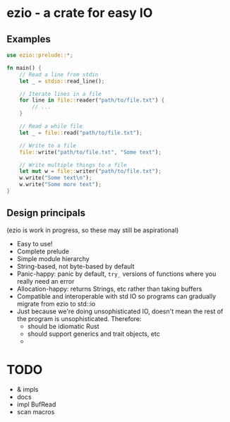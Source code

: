 # ezio - a crate for easy IO

## Examples

```rust
use ezio::prelude::*;

fn main() {
    // Read a line from stdin
    let _ = stdio::read_line();

    // Iterate lines in a file
    for line in file::reader("path/to/file.txt") {
        // ...
    }

    // Read a while file
    let _ = file::read("path/to/file.txt");

    // Write to a file
    file::write("path/to/file.txt", "Some text");

    // Write multiple things to a file
    let mut w = file::writer("path/to/file.txt");
    w.write("Some text\n");
    w.write("Some more text");
}
```

## Design principals

(ezio is work in progress, so these may still be aspirational)

* Easy to use!
* Complete prelude
* Simple module hierarchy
* String-based, not byte-based by default
* Panic-happy: panic by default, `try_` versions of functions where you really need an error
* Allocation-happy: returns Strings, etc rather than taking buffers
* Compatible and interoperable with std IO so programs can gradually migrate from ezio to std::io
* Just because we're doing unsophisticated IO, doesn't mean the rest of the program is unsophisticated. Therefore:
  - should be idiomatic Rust
  - should support generics and trait objects, etc
  - 

# TODO

* & impls
* docs
* impl BufRead
* scan macros

